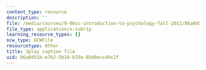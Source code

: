 ```yaml
---
content_type: resource
description: ''
file: /media/courses/9-00sc-introduction-to-psychology-fall-2011/86a0d51be7b25b10b29a03d0ecc49c2f_yBYebcVw8Zk.vtt
file_type: application/x-subrip
learning_resource_types: []
ocw_type: OCWFile
resourcetype: Other
title: 3play caption file
uid: 86a0d51b-e7b2-5b10-b29a-03d0ecc49c2f
---
```

